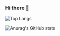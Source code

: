 ### Hi there 👋

![Top Langs](https://github-readme-stats.vercel.app/api/top-langs/?username=CHNB128&show_icons=true&theme=dracula&layout=compact&langs_count=6)

![Anurag's GitHub stats](https://github-readme-stats.vercel.app/api?username=CHNB128&show_icons=true&theme=dracula&include_all_commits=true&count_private=true)

<!--
**CHNB128/CHNB128** is a ✨ _special_ ✨ repository because its `README.md` (this file) appears on your GitHub profile.

Here are some ideas to get you started:

- 🔭 I’m currently working on ...
- 🌱 I’m currently learning ...
- 👯 I’m looking to collaborate on ...
- 🤔 I’m looking for help with ...
- 💬 Ask me about ...
- 📫 How to reach me: ...
- 😄 Pronouns: ...
- ⚡ Fun fact: ...
-->
